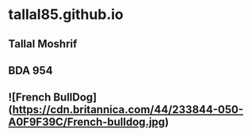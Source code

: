 # tallal85.github.io
## Tallal Moshrif
## BDA 954
## ![French BullDog] (https://cdn.britannica.com/44/233844-050-A0F9F39C/French-bulldog.jpg)
